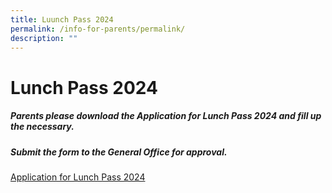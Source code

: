 ```yaml
---
title: Luunch Pass 2024
permalink: /info-for-parents/permalink/
description: ""
---
```

# Lunch Pass 2024

##### Parents please download the Application for Lunch Pass 2024 and fill up the necessary.
##### Submit the form to the General Office for approval.

[Application for Lunch Pass 2024](/files/application%20for%20lunch%20pass%202024.pdf)